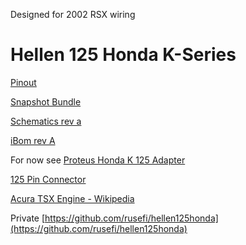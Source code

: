 Designed for 2002 RSX wiring

# Hellen 125 Honda K-Series

[Pinout](https://rusefi.com/docs/pinouts/hellen/hellen-honda-k/)

[Snapshot Bundle](https://rusefi.com/build_server/rusefi_bundle_hellen-honda-k.zip)

[Schematics rev a](https://github.com/rusefi/rusefi_documentation/raw/master/Hardware/Hellen/hellen125honda-a-schematic.pdf)

[iBom rev A](https://rusefi.com/docs/ibom/hellen125honda-a-ibom.html)


For now see [Proteus Honda K 125 Adapter](https://github.com/rusefi/proteus-Honda-K-125-adapter)

[125 Pin Connector](OEM-connectors#125)

[Acura TSX Engine - Wikipedia](https://en.wikipedia.org/wiki/Acura_TSX#Engine)


Private [https://github.com/rusefi/hellen125honda](https://github.com/rusefi/hellen125honda)
